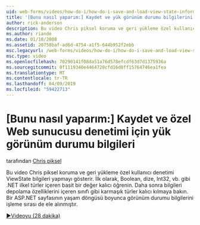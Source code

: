 ```yaml
---
uid: web-forms/videos/how-do-i/how-do-i-save-and-load-view-state-information-for-a-custom-web-server-control
title: '[Bunu nasıl yaparım:] Kaydet ve yük görünüm durumu bilgilerini özel bir Web sunucusu denetimi | Microsoft Docs'
author: rick-anderson
description: Bu video Chris piksel koruma ve geri yükleme özel kullanıcı denetimi ViewState bilgileri yapmayı gösterir. İlk olarak, basit değer kalıcı konusunda bilgi edinin...
ms.author: riande
ms.date: 01/18/2008
ms.assetid: 20750baf-ad6d-4754-a1f5-644b952f2ebb
msc.legacyurl: /web-forms/videos/how-do-i/how-do-i-save-and-load-view-state-information-for-a-custom-web-server-control
msc.type: video
ms.openlocfilehash: 70290141f08da51a76d578efcdf63d7d1375936a
ms.sourcegitcommit: 0f1119340e4464720cfd16d0ff15764746ea1fea
ms.translationtype: MT
ms.contentlocale: tr-TR
ms.lasthandoff: 04/09/2019
ms.locfileid: "59422713"
---
```

# <a name="how-do-i-save-and-load-view-state-information-for-a-custom-web-server-control"></a>[Bunu nasıl yaparım:] Kaydet ve özel Web sunucusu denetimi için yük görünüm durumu bilgileri

tarafından [Chris piksel](https://twitter.com/chrispels)

Bu video Chris piksel koruma ve geri yükleme özel kullanıcı denetimi ViewState bilgileri yapmayı gösterir. İlk olarak, Boolean, dize, Int32, vb. gibi .NET ilkel türler içeren basit bir değer kalıcı öğrenin. Daha sonra bilgileri depolama özelliklerini içeren sınıfı gibi karmaşık türler kalıcı kılmaya bakın. Bir ASP.NET sayfasının yaşam döngüsü boyunca görünüm durumu bilgilerini işleme sırası de ele alınmıştır.

[&#9654;Videoyu (28 dakika)](https://channel9.msdn.com/Blogs/ASP-NET-Site-Videos/how-do-i-save-and-load-view-state-information-for-a-custom-web-server-control)
